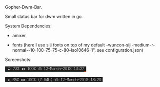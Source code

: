Gopher-Dwm-Bar.

Small status bar for dwm written in go.

System Dependencies:
- amixer

- fonts (here I use siji fonts on top of my default -wuncon-siji-medium-r-normal--10-100-75-75-c-80-iso10646-1", see configuration.json)

Screenshots:

![alt text](screenshots/screenshot_001.png "screenshot_001")

![alt text](screenshots/screenshot_002.png "screenshot_002")

